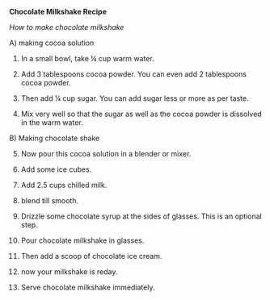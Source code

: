 **Chocolate Milkshake Recipe**

*How to make chocolate milkshake*

A) making cocoa solution

1. In a small bowl, take ¼ cup warm water.

2. Add 3 tablespoons cocoa powder. You can even add 2 tablespoons cocoa powder.

3. Then add ¼ cup sugar. You can add sugar less or more as per taste.

4. Mix very well so that the sugar as well as the cocoa powder is dissolved in the warm water.

B) Making chocolate shake

5. Now pour this cocoa solution in a blender or mixer.

6. Add some ice cubes.

7. Add 2.5 cups chilled milk.

8. blend till smooth.

9. Drizzle some chocolate syrup at the sides of glasses. This is an optional step.

10. Pour chocolate milkshake in glasses.

11. Then add a scoop of chocolate ice cream. 

12. now your milkshake is reday.

13. Serve chocolate milkshake immediately. 
